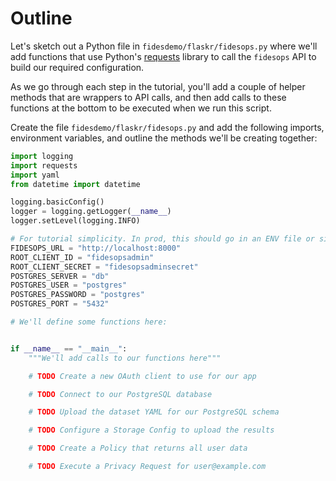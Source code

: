 # Outline


Let's sketch out a Python file in `fidesdemo/flaskr/fidesops.py` where we'll add functions that use Python's [requests](https://docs.python-requests.org/en/latest/)
library to call the `fidesops` API to build our required configuration.

As we go through each step in the tutorial, you'll add a couple of helper methods that are wrappers to API calls, and
then add calls to these functions at the bottom to be executed when we run this script.

Create the file `fidesdemo/flaskr/fidesops.py` and add the following imports, environment variables,
and outline the methods we'll be creating together: 
```python
import logging
import requests
import yaml
from datetime import datetime

logging.basicConfig()
logger = logging.getLogger(__name__)
logger.setLevel(logging.INFO)

# For tutorial simplicity. In prod, this should go in an ENV file or similar.
FIDESOPS_URL = "http://localhost:8000"
ROOT_CLIENT_ID = "fidesopsadmin"
ROOT_CLIENT_SECRET = "fidesopsadminsecret"
POSTGRES_SERVER = "db"
POSTGRES_USER = "postgres"
POSTGRES_PASSWORD = "postgres"
POSTGRES_PORT = "5432"

# We'll define some functions here:


if __name__ == "__main__":
    """We'll add calls to our functions here"""

    # TODO Create a new OAuth client to use for our app

    # TODO Connect to our PostgreSQL database

    # TODO Upload the dataset YAML for our PostgreSQL schema

    # TODO Configure a Storage Config to upload the results

    # TODO Create a Policy that returns all user data

    # TODO Execute a Privacy Request for user@example.com

```